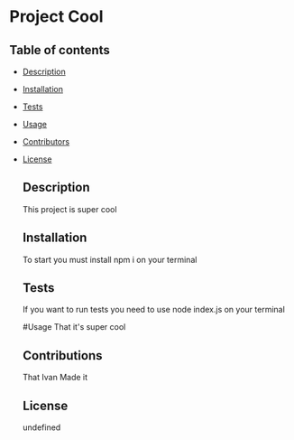 
  # Project Cool

  ## Table of contents
* [Description](#Description)
* [Installation](#Installation)
* [Tests](#Tests)
* [Usage](#Usage)
* [Contributors](#Contributors)
* [License](#License)

  ## Description 
  This project is super cool

  ## Installation
  To start you must install npm i on your terminal

  ## Tests
  If you want to run tests you need to use node index.js on your terminal

  #Usage
  That it's super cool 

  ## Contributions
  That Ivan Made it

  ## License 
  undefined
